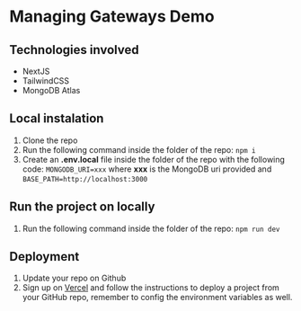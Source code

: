 # Managing Gateways Demo

## Technologies involved

- NextJS
- TailwindCSS
- MongoDB Atlas

## Local instalation

1. Clone the repo
2. Run the following command inside the folder of the repo: `npm i`
3. Create an **.env.local** file inside the folder of the repo with the following code: `MONGODB_URI=xxx` where **xxx** is the MongoDB uri provided and `BASE_PATH=http://localhost:3000`

## Run the project on locally

1. Run the following command inside the folder of the repo: `npm run dev`

## Deployment

1. Update your repo on Github
2. Sign up on [Vercel](https://vercel.com/) and follow the instructions to deploy a project from your GitHub repo, remember to config the environment variables as well.
